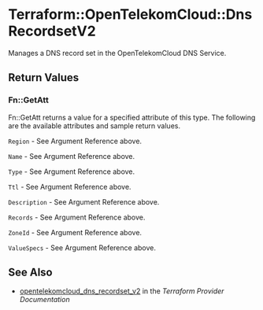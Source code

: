 # Terraform::OpenTelekomCloud::DnsRecordsetV2

Manages a DNS record set in the OpenTelekomCloud DNS Service.

## Return Values

### Fn::GetAtt

Fn::GetAtt returns a value for a specified attribute of this type. The following are the available attributes and sample return values.

`Region` - See Argument Reference above.

`Name` - See Argument Reference above.

`Type` - See Argument Reference above.

`Ttl` - See Argument Reference above.

`Description` - See Argument Reference above.

`Records` - See Argument Reference above.

`ZoneId` - See Argument Reference above.

`ValueSpecs` - See Argument Reference above.

## See Also

* [opentelekomcloud_dns_recordset_v2](https://www.terraform.io/docs/providers/opentelekomcloud/r/dns_recordset_v2.html) in the _Terraform Provider Documentation_